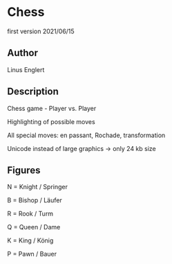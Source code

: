 # Chess
first version 2021/06/15

## Author
Linus Englert

## Description
Chess game - Player vs. Player<br/>

Highlighting of possible moves<br/>

All special moves: en passant, Rochade, transformation<br/>

Unicode instead of large graphics -> only 24 kb size

## Figures
N = Knight / Springer

B = Bishop / Läufer

R = Rook / Turm

Q = Queen / Dame

K = King / König

P = Pawn / Bauer